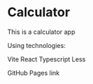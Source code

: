 # Calculator

This is a calculator app

Using technologies:

Vite
React
Typescript
Less

GitHub Pages link
